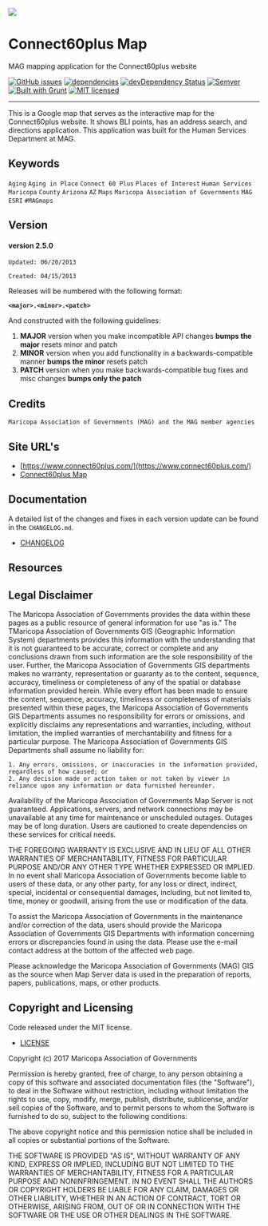 ![](http://geo.azmag.gov/maps/readonaz/app/resources/img/maglogo_black.png)

# Connect60plus Map #
MAG mapping application for the Connect60plus website

[![GitHub issues](https://img.shields.io/github/issues/AZMAG/map-Connect60plus.svg)](https://github.com/AZMAG/map-Connect60plus/issues)
[![dependencies](https://david-dm.org/AZMAG/map-Connect60plus.png)](https://david-dm.org/AZMAG/map-Connect60plus)
[![devDependency Status](https://david-dm.org/AZMAG/map-Connect60plus/dev-status.png)](https://david-dm.org/AZMAG/map-Connect60plus)
[![Semver](http://img.shields.io/SemVer/2.0.0.png)](http://semver.org/spec/v2.0.0.html)
[![Built with Grunt](http://cdn.gruntjs.com/builtwith.png)](http://gruntjs.com/)
[![MIT licensed](https://img.shields.io/badge/license-MIT-blue.svg)](https://opensource.org/licenses/MIT)

****************************************************************************************

This is a Google map that serves as the interactive map for the Connect60plus website.  It shows BLI points, has an address search, and directions application.  This application was built for the Human Services Department at MAG.

## Keywords

`Aging` `Aging in Place` `Connect 60 Plus` `Places of Interest` `Human Services` `Maricopa` `County` `Arizona` `AZ` `Maps` `Maricopa Association of Governments` `MAG` `ESRI` `#MAGmaps`

## Version

#### version 2.5.0 ####

 `Updated: 06/20/2013`

 `Created: 04/15/2013`

Releases will be numbered with the following format:

**`<major>.<minor>.<patch>`**

And constructed with the following guidelines:

1. **MAJOR** version when you make incompatible API changes **bumps the major** resets minor and patch
2. **MINOR** version when you add functionality in a backwards-compatible manner **bumps the minor** resets patch
3. **PATCH** version when you make backwards-compatible bug fixes and misc changes **bumps only the patch**

## Credits

`Maricopa Association of Governments (MAG) and the MAG member agencies`

## Site URL's

* [https://www.connect60plus.com/](https://www.connect60plus.com/)
* [Connect60plus Map](https://www.connect60plus.com/Connect/InteractiveMap.aspx)

## Documentation

A detailed list of the changes and fixes in each version update can be found in the `CHANGELOG.md`.

* [CHANGELOG](CHANGELOG.md)

## Resources

## Legal Disclaimer

The Maricopa Association of Governments provides the data within these pages as a public resource of general information for use "as is." The TMaricopa Association of Governments GIS (Geographic Information System) departments provides this information with the understanding that it is not guaranteed to be accurate, correct or complete and any conclusions drawn from such information are the sole responsibility of the user. Further, the Maricopa Association of Governments GIS departments makes no warranty, representation or guaranty as to the content, sequence, accuracy, timeliness or completeness of any of the spatial or database information provided herein. While every effort has been made to ensure the content, sequence, accuracy, timeliness or completeness of materials presented within these pages, the Maricopa Association of Governments GIS Departments assumes no responsibility for errors or omissions, and explicitly disclaims any representations and warranties, including, without limitation, the implied warranties of merchantability and fitness for a particular purpose. The Maricopa Association of Governments GIS Departments shall assume no liability for:

    1. Any errors, omissions, or inaccuracies in the information provided, regardless of how caused; or
    2. Any decision made or action taken or not taken by viewer in reliance upon any information or data furnished hereunder.

Availability of the Maricopa Association of Governments Map Server is not guaranteed. Applications, servers, and network connections may be unavailable at any time for maintenance or unscheduled outages. Outages may be of long duration. Users are cautioned to create dependencies on these services for critical needs.

THE FOREGOING WARRANTY IS EXCLUSIVE AND IN LIEU OF ALL OTHER WARRANTIES OF MERCHANTABILITY, FITNESS FOR PARTICULAR PURPOSE AND/OR ANY OTHER TYPE WHETHER EXPRESSED OR IMPLIED. In no event shall Maricopa Association of Governments become liable to users of these data, or any other party, for any loss or direct, indirect, special, incidental or consequential damages, including, but not limited to, time, money or goodwill, arising from the use or modification of the data.

To assist the Maricopa Association of Governments in the maintenance and/or correction of the data, users should provide the Maricopa Association of Governments GIS Departments with information concerning errors or discrepancies found in using the data. Please use the e-mail contact address at the bottom of the affected web page.

Please acknowledge the Maricopa Association of Governments (MAG) GIS as the source when Map Server data is used in the preparation of reports, papers, publications, maps, or other products.

## Copyright and Licensing

Code released under the MIT license.

* [LICENSE](LICENSE.txt)

Copyright (c) 2017 Maricopa Association of Governments

Permission is hereby granted, free of charge, to any person obtaining a copy of this software and associated documentation files (the "Software"), to deal in the Software without restriction, including without limitation the rights to use, copy, modify, merge, publish, distribute, sublicense, and/or sell copies of the Software, and to permit persons to whom the Software is furnished to do so, subject to the following conditions:

The above copyright notice and this permission notice shall be included in all copies or substantial portions of the Software.

THE SOFTWARE IS PROVIDED "AS IS", WITHOUT WARRANTY OF ANY KIND, EXPRESS OR IMPLIED, INCLUDING BUT NOT LIMITED TO THE WARRANTIES OF MERCHANTABILITY, FITNESS FOR A PARTICULAR PURPOSE AND NONINFRINGEMENT. IN NO EVENT SHALL THE AUTHORS OR COPYRIGHT HOLDERS BE LIABLE FOR ANY CLAIM, DAMAGES OR OTHER LIABILITY, WHETHER IN AN ACTION OF CONTRACT, TORT OR OTHERWISE, ARISING FROM, OUT OF OR IN CONNECTION WITH THE SOFTWARE OR THE USE OR OTHER DEALINGS IN THE SOFTWARE.



